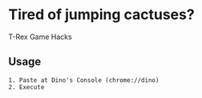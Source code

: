 # Tired of jumping cactuses?
T-Rex Game Hacks

## Usage
    1. Paste at Dino's Console (chrome://dino)
    2. Execute
